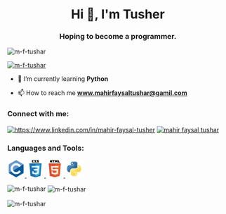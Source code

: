 <h1 align="center">Hi 👋, I'm Tusher</h1>
<h3 align="center">Hoping to become a programmer.</h3>

<p align="left"> <img src="https://komarev.com/ghpvc/?username=m-f-tushar&label=Profile%20views&color=0e75b6&style=flat" alt="m-f-tushar" /> </p>

<p align="left"> <a href="https://github.com/ryo-ma/github-profile-trophy"><img src="https://github-profile-trophy.vercel.app/?username=m-f-tushar" alt="m-f-tushar" /></a> </p>

- 🌱 I’m currently learning **Python**

- 📫 How to reach me **www.mahirfaysaltushar@gamil.com**

<h3 align="left">Connect with me:</h3>
<p align="left">
<a href="https://linkedin.com/in/https://www.linkedin.com/in/mahir-faysal-tusher" target="blank"><img align="center" src="https://raw.githubusercontent.com/rahuldkjain/github-profile-readme-generator/master/src/images/icons/Social/linked-in-alt.svg" alt="https://www.linkedin.com/in/mahir-faysal-tusher" height="30" width="40" /></a>
<a href="https://stackoverflow.com/users/mahir faysal tushar" target="blank"><img align="center" src="https://raw.githubusercontent.com/rahuldkjain/github-profile-readme-generator/master/src/images/icons/Social/stack-overflow.svg" alt="mahir faysal tushar" height="30" width="40" /></a>
</p>

<h3 align="left">Languages and Tools:</h3>
<p align="left"> <a href="https://www.cprogramming.com/" target="_blank" rel="noreferrer"> <img src="https://raw.githubusercontent.com/devicons/devicon/master/icons/c/c-original.svg" alt="c" width="40" height="40"/> </a> <a href="https://www.w3schools.com/css/" target="_blank" rel="noreferrer"> <img src="https://raw.githubusercontent.com/devicons/devicon/master/icons/css3/css3-original-wordmark.svg" alt="css3" width="40" height="40"/> </a> <a href="https://www.w3.org/html/" target="_blank" rel="noreferrer"> <img src="https://raw.githubusercontent.com/devicons/devicon/master/icons/html5/html5-original-wordmark.svg" alt="html5" width="40" height="40"/> </a> <a href="https://www.python.org" target="_blank" rel="noreferrer"> <img src="https://raw.githubusercontent.com/devicons/devicon/master/icons/python/python-original.svg" alt="python" width="40" height="40"/> </a> </p>

<p><img align="left" src="https://github-readme-stats.vercel.app/api/top-langs?username=m-f-tushar&show_icons=true&locale=en&layout=compact" alt="m-f-tushar" /></p>

<p>&nbsp;<img align="center" src="https://github-readme-stats.vercel.app/api?username=m-f-tushar&show_icons=true&locale=en" alt="m-f-tushar" /></p>

<p><img align="center" src="https://github-readme-streak-stats.herokuapp.com/?user=m-f-tushar&" alt="m-f-tushar" /></p>
